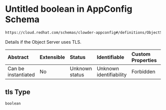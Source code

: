 # Untitled boolean in AppConfig Schema

```txt
https://cloud.redhat.com/schemas/clowder-appconfig#/definitions/ObjectStoreConfig/properties/tls
```

Details if the Object Server uses TLS.

| Abstract            | Extensible | Status         | Identifiable            | Custom Properties | Additional Properties | Access Restrictions | Defined In                                                   |
| :------------------ | :--------- | :------------- | :---------------------- | :---------------- | :-------------------- | :------------------ | :----------------------------------------------------------- |
| Can be instantiated | No         | Unknown status | Unknown identifiability | Forbidden         | Allowed               | none                | [schema.json*](../../out/schema.json "open original schema") |

## tls Type

`boolean`
